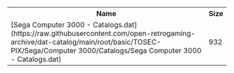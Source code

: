 <table>
<tr><th>Name</th><th>Size</th></tr>
<tr><td>
[Sega Computer 3000 - Catalogs.dat](https://raw.githubusercontent.com/open-retrogaming-archive/dat-catalog/main/root/basic/TOSEC-PIX/Sega/Computer 3000/Catalogs/Sega Computer 3000 - Catalogs.dat)
</td><td>932</td></tr>
</table>
